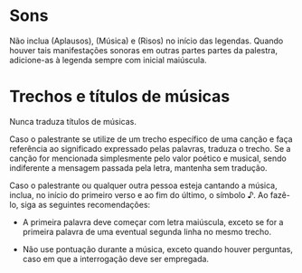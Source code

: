 # Sons

Não inclua (Aplausos), (Música) e (Risos) no início das legendas. Quando houver tais manifestações sonoras em outras partes partes da palestra, adicione-as à legenda sempre com inicial maiúscula.

# Trechos e títulos de músicas

Nunca traduza títulos de músicas.

Caso o palestrante se utilize de um trecho específico de uma canção e faça referência ao significado expressado pelas palavras, traduza o trecho. Se a canção for mencionada simplesmente pelo valor poético e musical, sendo indiferente a mensagem passada pela letra, mantenha sem tradução.

Caso o palestrante ou qualquer outra pessoa esteja cantando a música, inclua, no início do primeiro verso e ao fim do último, o símbolo ♪. Ao fazê-lo, siga as seguintes recomendações:

- A primeira palavra deve começar com letra maiúscula, exceto se for a primeira palavra de uma eventual segunda linha no mesmo trecho.

- Não use pontuação durante a música, exceto quando houver perguntas, caso em que a interrogação deve ser empregada.
